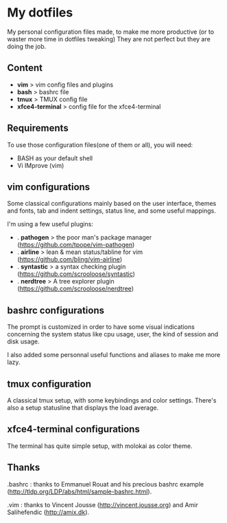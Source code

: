 My dotfiles
===========

My personal configuration files made, to make me more productive
(or to waster more time in dotfiles tweaking)
They are not perfect but they are doing the job. 

Content
-------

* **vim** > vim config files and plugins 
* **bash** > bashrc file
* **tmux** > TMUX config file
* **xfce4-terminal** > config file for the xfce4-terminal

Requirements
------------

To use those configuration files(one of them or all), you will need:

* BASH as your default shell
* Vi IMprove (vim)

vim configurations
------------------

Some classical configurations mainly based on the user interface, themes and fonts,
tab and indent settings, status line, and some useful mappings. 

I'm using a few useful plugins:
* . **pathogen** > the poor man's package manager (https://github.com/tpope/vim-pathogen)
* . **airline**  > lean & mean status/tabline for vim  (https://github.com/bling/vim-airline)
* . **syntastic** > a syntax checking plugin (https://github.com/scrooloose/syntastic)
* . **nerdtree** > A tree explorer plugin (https://github.com/scrooloose/nerdtree)

bashrc configurations 
---------------------

The prompt is customized in order to have some visual indications concerning the system 
status like cpu usage, user, the kind of session and disk usage.

I also added some personnal useful functions and aliases to make me more lazy. 

tmux configuration
---------------------

A classical tmux setup, with some keybindings and color settings. There's also a setup statusline that displays the load average.


xfce4-terminal configurations 
---------------------

The terminal has quite simple setup, with molokai as color theme.


Thanks
------

.bashrc : thanks to Emmanuel Rouat and his precious bashrc example (http://tldp.org/LDP/abs/html/sample-bashrc.html).

.vim : thanks to Vincent Jousse (http://vincent.jousse.org) and Amir Salihefendic (http://amix.dk).
